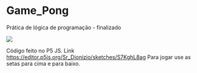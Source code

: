 # Game_Pong
 Prática de lógica de programação - finalizado

<img src= "https://img.shields.io/github/license/SR-Dionizio/Game_Pong"/>

Código feito no P5 JS. Link https://editor.p5js.org/Sr_Dionizio/sketches/S7KghL8ag
Para jogar use as setas para cima e para baixo.
